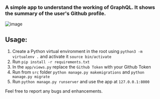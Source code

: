 ### A simple app to understand the working of GraphQL. It shows the summary of the user's Github profile. 

![image](https://github.com/techytushar/django-graphql-app/img.png)

## Usage:

1. Create a Python virtual environment in the root using `python3 -m virtualenv .` and activate it `source bin/activate`
2. Run `pip install -r requirements.txt`
3. In the `app/views.py` replace the `Github Token` with your Github Token
4. Run from `src` folder `python manage.py makemigrations` and `python manage.py migrate`
5. Run `python manage.py runserver` and use the app at `127.0.0.1:8000`

Feel free to report any bugs and enhancements.